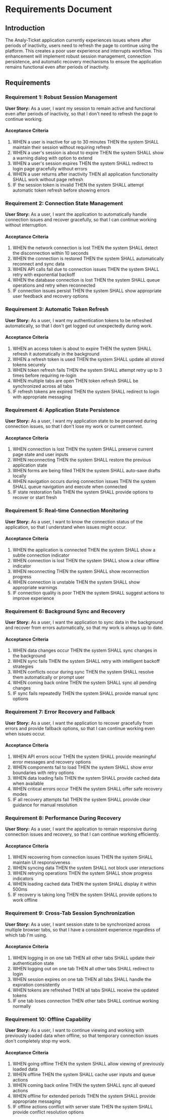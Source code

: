 # Requirements Document

## Introduction

The Analy-Ticket application currently experiences issues where after periods of inactivity, users need to refresh the page to continue using the platform. This creates a poor user experience and interrupts workflow. This enhancement will implement robust session management, connection persistence, and automatic recovery mechanisms to ensure the application remains functional even after periods of inactivity.

## Requirements

### Requirement 1: Robust Session Management

**User Story:** As a user, I want my session to remain active and functional even after periods of inactivity, so that I don't need to refresh the page to continue working.

#### Acceptance Criteria

1. WHEN a user is inactive for up to 30 minutes THEN the system SHALL maintain their session without requiring refresh
2. WHEN a user's session is about to expire THEN the system SHALL show a warning dialog with option to extend
3. WHEN a user's session expires THEN the system SHALL redirect to login page gracefully without errors
4. WHEN a user returns after inactivity THEN all application functionality SHALL work without page refresh
5. IF the session token is invalid THEN the system SHALL attempt automatic token refresh before showing errors

### Requirement 2: Connection State Management

**User Story:** As a user, I want the application to automatically handle connection issues and recover gracefully, so that I can continue working without interruption.

#### Acceptance Criteria

1. WHEN the network connection is lost THEN the system SHALL detect the disconnection within 10 seconds
2. WHEN the connection is restored THEN the system SHALL automatically reconnect and sync data
3. WHEN API calls fail due to connection issues THEN the system SHALL retry with exponential backoff
4. WHEN the database connection is lost THEN the system SHALL queue operations and retry when reconnected
5. IF connection issues persist THEN the system SHALL show appropriate user feedback and recovery options

### Requirement 3: Automatic Token Refresh

**User Story:** As a user, I want my authentication tokens to be refreshed automatically, so that I don't get logged out unexpectedly during work.

#### Acceptance Criteria

1. WHEN an access token is about to expire THEN the system SHALL refresh it automatically in the background
2. WHEN a refresh token is used THEN the system SHALL update all stored tokens securely
3. WHEN token refresh fails THEN the system SHALL attempt retry up to 3 times before requiring re-login
4. WHEN multiple tabs are open THEN token refresh SHALL be synchronized across all tabs
5. IF refresh tokens are expired THEN the system SHALL redirect to login with appropriate messaging

### Requirement 4: Application State Persistence

**User Story:** As a user, I want my application state to be preserved during connection issues, so that I don't lose my work or current context.

#### Acceptance Criteria

1. WHEN connection is lost THEN the system SHALL preserve current page state and user inputs
2. WHEN reconnecting THEN the system SHALL restore the previous application state
3. WHEN forms are being filled THEN the system SHALL auto-save drafts locally
4. WHEN navigation occurs during connection issues THEN the system SHALL queue navigation and execute when connected
5. IF state restoration fails THEN the system SHALL provide options to recover or start fresh

### Requirement 5: Real-time Connection Monitoring

**User Story:** As a user, I want to know the connection status of the application, so that I understand when issues might occur.

#### Acceptance Criteria

1. WHEN the application is connected THEN the system SHALL show a subtle connection indicator
2. WHEN connection is lost THEN the system SHALL show a clear offline indicator
3. WHEN reconnecting THEN the system SHALL show reconnection progress
4. WHEN connection is unstable THEN the system SHALL show appropriate warnings
5. IF connection quality is poor THEN the system SHALL suggest actions to improve experience

### Requirement 6: Background Sync and Recovery

**User Story:** As a user, I want the application to sync data in the background and recover from errors automatically, so that my work is always up to date.

#### Acceptance Criteria

1. WHEN data changes occur THEN the system SHALL sync changes in the background
2. WHEN sync fails THEN the system SHALL retry with intelligent backoff strategies
3. WHEN conflicts occur during sync THEN the system SHALL resolve them automatically or prompt user
4. WHEN coming back online THEN the system SHALL sync all pending changes
5. IF sync fails repeatedly THEN the system SHALL provide manual sync options

### Requirement 7: Error Recovery and Fallback

**User Story:** As a user, I want the application to recover gracefully from errors and provide fallback options, so that I can continue working even when issues occur.

#### Acceptance Criteria

1. WHEN API errors occur THEN the system SHALL provide meaningful error messages and recovery options
2. WHEN components fail to load THEN the system SHALL show error boundaries with retry options
3. WHEN data loading fails THEN the system SHALL provide cached data when available
4. WHEN critical errors occur THEN the system SHALL offer safe recovery modes
5. IF all recovery attempts fail THEN the system SHALL provide clear guidance for manual resolution

### Requirement 8: Performance During Recovery

**User Story:** As a user, I want the application to remain responsive during connection issues and recovery, so that I can continue working efficiently.

#### Acceptance Criteria

1. WHEN recovering from connection issues THEN the system SHALL maintain UI responsiveness
2. WHEN syncing data THEN the system SHALL not block user interactions
3. WHEN retrying operations THEN the system SHALL show progress indicators
4. WHEN loading cached data THEN the system SHALL display it within 500ms
5. IF recovery is taking long THEN the system SHALL provide options to work offline

### Requirement 9: Cross-Tab Session Synchronization

**User Story:** As a user, I want session state to be synchronized across multiple browser tabs, so that I have a consistent experience regardless of which tab I'm using.

#### Acceptance Criteria

1. WHEN logging in on one tab THEN all other tabs SHALL update their authentication state
2. WHEN logging out on one tab THEN all other tabs SHALL redirect to login
3. WHEN session expires on one tab THEN all tabs SHALL handle the expiration consistently
4. WHEN tokens are refreshed THEN all tabs SHALL receive the updated tokens
5. IF one tab loses connection THEN other tabs SHALL continue working normally

### Requirement 10: Offline Capability

**User Story:** As a user, I want to continue viewing and working with previously loaded data when offline, so that temporary connection issues don't completely stop my work.

#### Acceptance Criteria

1. WHEN going offline THEN the system SHALL allow viewing of previously loaded data
2. WHEN offline THEN the system SHALL cache user inputs and queue actions
3. WHEN coming back online THEN the system SHALL sync all queued actions
4. WHEN offline for extended periods THEN the system SHALL provide appropriate messaging
5. IF offline actions conflict with server state THEN the system SHALL provide conflict resolution options